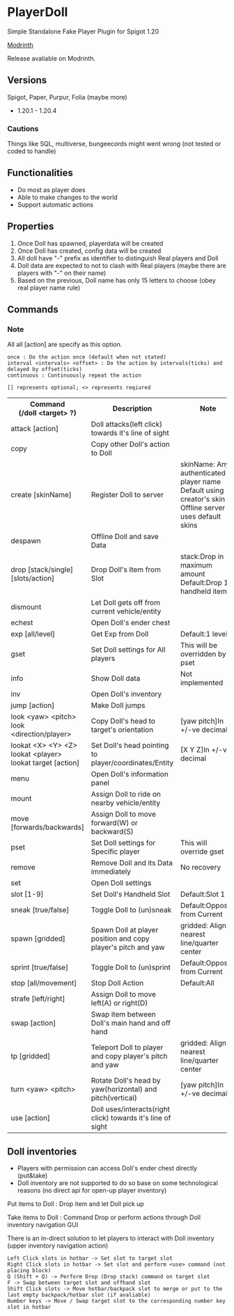 # PlayerDoll
Simple Standalone Fake Player Plugin for Spigot 1.20

[Modrinth](https://modrinth.com/plugin/playerdoll)

Release avaliable on Modrinth.

## Versions
Spigot, Paper, Purpur, Folia (maybe more)
- 1.20.1 - 1.20.4
### Cautions
Things like SQL, multiverse, bungeecords might went wrong (not tested or coded to handle)

## Functionalities
- Do most as player does
- Able to make changes to the world
- Support automatic actions

## Properties
1. Once Doll has spawned, playerdata will be created
2. Once Doll has created, config data will be created
3. All doll have "-" prefix as identifier to distinguish Real players and Doll
4. Doll data are expected to not to clash with Real players (maybe there are players with "-" on their name)
5. Based on the previous, Doll name has only 15 letters to choose (obey real player name rule)

## Commands
### Note
All all [action] are specify as this option.
```
once : Do the action once (default when not stated)
interval <intervals> <offset> : Do the action by intervals(ticks) and delayed by offset(ticks)
continuous : Continuously repeat the action
```
`[] represents optional; <> represents reqiured`

<table>
  <tr>
    <th>Command<br>(/doll &lt;target&gt; ?)</th>
    <th>Description</th>
    <th>Note</th>
  </tr>
  <tr>
    <td>attack [action]</td>
    <td>Doll attacks(left click) towards it's line of sight</td>
    <td></td>
  </tr>
  <tr>
    <td>copy <Target></td>
    <td>Copy other Doll's action to Doll</td>
    <td></td>
  </tr>
  <tr>
    <td>create [skinName]</td>
    <td>Register Doll to server</td>
    <td>skinName: Any authenticated player name<br>Default using creator's skin<br>Offline server uses default skins</td>
  </tr>
  <tr>
    <td>despawn</td>
    <td>Offline Doll and save Data</td>
    <td></td>
  </tr>
  <tr>
    <td>drop [stack/single] [slots/action]</td>
    <td>Drop Doll's Item from Slot</td>
    <td>stack:Drop in maximum amount<br>Default:Drop 1 handheld item</td>
  </tr>
  <tr>
    <td>dismount</td>
    <td>Let Doll gets off from current vehicle/entity</td>
    <td></td>
  </tr>
  <tr>
    <td>echest</td>
    <td>Open Doll's ender chest</td>
    <td></td>
  </tr>
  <tr>
    <td>exp [all/level]</td>
    <td>Get Exp from Doll</td>
    <td>Default:1 level</td>
  </tr>
  <tr>
    <td>gset</td>
    <td>Set Doll settings for All players</td>
    <td>This will be overridden by pset</td>
  </tr>
  <tr>
    <td>info</td>
    <td>Show Doll data</td>
    <td>Not implemented</td>
  </tr>
  <tr>
    <td>inv</td>
    <td>Open Doll's inventory</td>
    <td></td>
  </tr>
  <tr>
    <td>jump [action]</td>
    <td>Make Doll jumps</td>
    <td></td>
  </tr>
  <tr>
    <td>look &lt;yaw&gt; &lt;pitch&gt;<br>look &lt;direction/player&gt;</td>
    <td>Copy Doll's head to target's orientation</td>
    <td>[yaw pitch]In +/-ve decimal</td>
  </tr>
  <tr>
    <td>lookat &lt;X&gt; &lt;Y&gt; &lt;Z&gt;<br>lookat &lt;player&gt;<br>lookat target [action]</td>
    <td>Set Doll's head pointing to player/coordinates/Entity</td>
    <td>[X Y Z]In +/-ve decimal</td>
  </tr>
  <tr>
    <td>menu</td>
    <td>Open Doll's information panel</td>
    <td></td>
  </tr>
  <tr>
    <td>mount</td>
    <td>Assign Doll to ride on nearby vehicle/entity</td>
    <td></td>
  </tr>
  <tr>
    <td>move [forwards/backwards]</td>
    <td>Assign Doll to move forward(W) or backward(S)</td>
    <td></td>
  </tr>
  <tr>
    <td>pset <player></td>
    <td>Set Doll settings for Specific player</td>
    <td>This will override gset</td>
  </tr>
  <tr>
    <td>remove</td>
    <td>Remove Doll and its Data immediately</td>
    <td>No recovery</td>
  </tr>
  <tr>
    <td>set</td>
    <td>Open Doll settings</td>
    <td></td>
  </tr>
  <tr>
    <td>slot [1-9]</td>
    <td>Set Doll's Handheld Slot</td>
    <td>Default:Slot 1</td>
  </tr>
  <tr>
    <td>sneak [true/false]</td>
    <td>Toggle Doll to (un)sneak</td>
    <td>Default:Opposite from Current</td>
  </tr>
  <tr>
    <td>spawn [gridded]</td>
    <td>Spawn Doll at player position and copy player's pitch and yaw</td>
    <td>gridded: Align at nearest line/quarter center</td>
  </tr>
  <tr>
    <td>sprint [true/false]</td>
    <td>Toggle Doll to (un)sprint</td>
    <td>Default:Opposite from Current</td>
  </tr>
  <tr>
    <td>stop [all/movement]</td>
    <td>Stop Doll Action</td>
    <td>Default:All</td>
  </tr>
  <tr>
    <td>strafe [left/right]</td>
    <td>Assign Doll to move left(A) or right(D)</td>
    <td></td>
  </tr>
  <tr>
    <td>swap [action]</td>
    <td>Swap item between Doll's main hand and off hand</td>
    <td></td>
  </tr>
  <tr>
    <td>tp [gridded]</td>
    <td>Teleport Doll to player and copy player's pitch and yaw</td>
    <td>gridded: Align at nearest line/quarter center</td>
  </tr>
  <tr>
    <td>turn &lt;yaw&gt; &lt;pitch&gt;</td>
    <td>Rotate Doll's head by yaw(horizontal) and pitch(vertical)</td>
    <td>[yaw pitch]In +/-ve decimal</td>
  </tr>
  <tr>
    <td>use [action]</td>
    <td>Doll uses/interacts(right click) towards it's line of sight</td>
    <td></td>
  </tr>
</table>

## Doll inventories
- Players with permission can access Doll's ender chest directly (put&take)
- Doll inventory are not supported to do so base on some technological reasons (no direct api for open-up player inventory)

Put items to Doll : Drop item and let Doll pick up

Take items to Doll : Command Drop or perform actions through Doll inventory navigation GUI

There is an in-direct solution to let players to interact with Doll inventory (upper inventory navigation action)
```
Left Click slots in hotbar -> Set slot to target slot
Right Click slots in hotbar -> Set slot and perform <use> command (not placing block)
Q (Shift + Q) -> Perform Drop (Drop stack) command on target slot
F -> Swap between target slot and offhand slot
Shift Click slots -> Move hotbar/backpack slot to merge or put to the last empty backpack/hotbar slot (if avaliable)
Number keys -> Move / Swap target slot to the corresponding number key slot in hotbar
```
